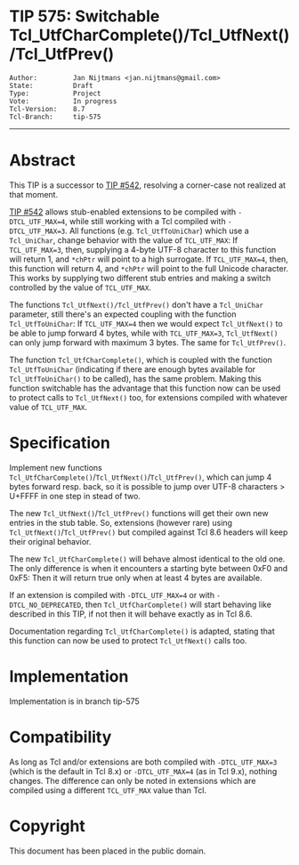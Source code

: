 # TIP 575: Switchable Tcl\_UtfCharComplete()/Tcl\_UtfNext()/Tcl\_UtfPrev()
	Author:         Jan Nijtmans <jan.nijtmans@gmail.com>
	State:          Draft
	Type:           Project
	Vote:           In progress
	Tcl-Version:    8.7
	Tcl-Branch:     tip-575
-----
# Abstract

This TIP is a successor to [TIP #542](542.md), resolving a corner-case not realized at that moment.

[TIP #542](542.md) allows stub-enabled extensions to be compiled with `-DTCL_UTF_MAX=4`, while
still working with a Tcl compiled with `-DTCL_UTF_MAX=3`. All functions (e.g. `Tcl_UtfToUniChar`)
which use a `Tcl_UniChar`, change behavior with the value of `TCL_UTF_MAX`: If `TCL_UTF_MAX=3`,
then, supplying a 4-byte UTF-8 character to this function will return 1, and `*chPtr` will
point to a high surrogate. If `TCL_UTF_MAX=4`, then, this function will return 4, and `*chPtr`
will point to the full Unicode character. This works by supplying two different stub entries
and making a switch controlled by the value of `TCL_UTF_MAX`.

The functions `Tcl_UtfNext()/Tcl_UtfPrev()` don't have a `Tcl_UniChar` parameter, still there's
an expected coupling with the function `Tcl_UtfToUniChar`: If `TCL_UTF_MAX=4` then we would
expect `Tcl_UtfNext()` to be able to jump forward 4 bytes, while with `TCL_UTF_MAX=3`,
`Tcl_UtfNext()` can only jump forward with maximum 3 bytes. The same for `Tcl_UtfPrev()`.

The function `Tcl_UtfCharComplete()`, which is coupled with the function `Tcl_UtfToUniChar`
(indicating if there are enough bytes available for `Tcl_UtfToUniChar()` to be called),
has the same problem. Making this function switchable has the advantage that this function
now can be used to protect calls to `Tcl_UtfNext()` too, for extensions compiled with
whatever value of `TCL_UTF_MAX`.

# Specification

Implement new functions `Tcl_UtfCharComplete()`/`Tcl_UtfNext()`/`Tcl_UtfPrev()`, which can
jump 4 bytes forward resp. back, so it is possible to jump over UTF-8 characters > U+FFFF
in one step in stead of two.

The new `Tcl_UtfNext()`/`Tcl_UtfPrev()` functions will get their own new entries in the
stub table. So, extensions (however rare) using `Tcl_UtfNext()`/`Tcl_UtfPrev()` but
compiled against Tcl 8.6 headers will keep their original behavior.

The new `Tcl_UtfCharComplete()` will behave almost identical to the old one. The only
difference is when it encounters a starting byte between 0xF0 and 0xF5: Then it will return
true only when at least 4 bytes are available.

If an extension is compiled with `-DTCL_UTF_MAX=4` or with `-DTCL_NO_DEPRECATED`, then
`Tcl_UtfCharComplete()` will start behaving like described in this TIP, if not then it
will behave exactly as in Tcl 8.6.

Documentation regarding `Tcl_UtfCharComplete()` is adapted, stating that this function
can now be used to protect `Tcl_UtfNext()` calls too.

# Implementation

Implementation is in branch tip-575

# Compatibility

As long as Tcl and/or extensions are both compiled with `-DTCL_UTF_MAX=3` (which is
the default in Tcl 8.x) or `-DTCL_UTF_MAX=4` (as in Tcl 9.x), nothing changes.
The difference can only be noted in extensions which are compiled using a different
`TCL_UTF_MAX` value than Tcl.

# Copyright

This document has been placed in the public domain.
